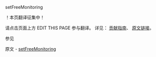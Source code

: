  setFreeMonitoring

 ！本页翻译征集中！

请点击页面上方 EDIT THIS PAGE 参与翻译。
详见：
[贡献指南]( https://github.com/whaleal/MongoDB-Manual-zh/blob/master/CONTRIBUTING.md )、
[原文链接](  https://docs.mongodb.com/manual/reference/command/setFreeMonitoring/  )。

 参见

原文 - [setFreeMonitoring]( https://docs.mongodb.com/manual/reference/command/setFreeMonitoring/ )

